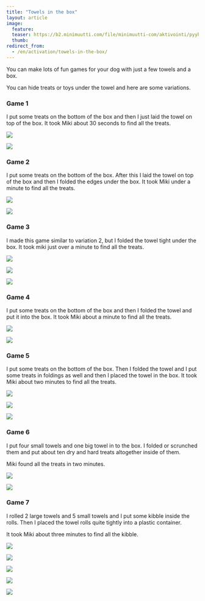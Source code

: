 ```yaml
---
title: "Towels in the box"
layout: article
image:
  feature:
  teaser: https://b2.minimuutti.com/file/minimuutti-com/aktivointi/pyyhelaatikko/DSC44367-245px.jpg
  thumb:
redirect_from:
  - /en/activation/towels-in-the-box/
---
```


You can make lots of fun games for your dog with just a few towels and a box.

You can hide treats or toys under the towel and here are some variations.

### Game 1

I put some treats on the bottom of the box and then I just laid the towel on top of the box. It took Miki about 30 seconds to find all the treats.

![](https://b2.minimuutti.com/file/minimuutti-com/aktivointi/pyyhelaatikko/DSC44347-800px.jpg)

![](https://b2.minimuutti.com/file/minimuutti-com/aktivointi/pyyhelaatikko/DSC44334-800px.jpg)

### Game 2

I put some treats on the bottom of the box. After this I laid the towel on top of the box and then I folded the edges under the box. It took Miki under a minute to find all the treats.

![](https://b2.minimuutti.com/file/minimuutti-com/aktivointi/pyyhelaatikko/DSC44425-800px.jpg)

![](https://b2.minimuutti.com/file/minimuutti-com/aktivointi/pyyhelaatikko/DSC44440-800px.jpg)

### Game 3

I made this game similar to variation 2, but I folded the towel tight under the box. It took miki just over a minute to find all the treats.

![](https://b2.minimuutti.com/file/minimuutti-com/aktivointi/pyyhelaatikko/DSC44452-800px.jpg)

![](https://b2.minimuutti.com/file/minimuutti-com/aktivointi/pyyhelaatikko/DSC44456-800px.jpg)

![](https://b2.minimuutti.com/file/minimuutti-com/aktivointi/pyyhelaatikko/DSC44476-800px.jpg)

### Game 4

I put some treats on the bottom of the box and then I folded the towel and put it into the box. It took Miki about a minute to find all the treats.

![](https://b2.minimuutti.com/file/minimuutti-com/aktivointi/pyyhelaatikko/DSC44355-800px.jpg)

![](https://b2.minimuutti.com/file/minimuutti-com/aktivointi/pyyhelaatikko/DSC44393-800px.jpg)

### Game 5

I put some treats on the bottom of the box. Then I folded the towel and I put some treats in foldings as well and then I placed the towel in the box. It took Miki about two minutes to find all the treats.

![](https://b2.minimuutti.com/file/minimuutti-com/aktivointi/pyyhelaatikko/DSC44485-800px.jpg)

![](https://b2.minimuutti.com/file/minimuutti-com/aktivointi/pyyhelaatikko/DSC44523-800px.jpg)

![](https://b2.minimuutti.com/file/minimuutti-com/aktivointi/pyyhelaatikko/DSC44548-800px.jpg)

### Game 6

I put four small towels and one big towel in to the box. I folded or scrunched them and put about ten dry and hard treats altogether inside of them.

Miki found all the treats in two minutes.

![](https://b2.minimuutti.com/file/minimuutti-com/aktivointi/pyyhelaatikko/DSC32957-800px.jpg)

![](https://b2.minimuutti.com/file/minimuutti-com/aktivointi/pyyhelaatikko/DSC32953-800px.jpg)

### Game 7

I rolled 2 large towels and 5 small towels and I put some kibble inside the rolls. Then I placed the towel rolls quite tightly into a plastic container.

It took Miki about three minutes to find all the kibble.

![](https://b2.minimuutti.com/file/minimuutti-com/aktivointi/pyyhelaatikko/DS05276-800px.jpg)

![](https://b2.minimuutti.com/file/minimuutti-com/aktivointi/pyyhelaatikko/DS05291-800px.jpg)

![](https://b2.minimuutti.com/file/minimuutti-com/aktivointi/pyyhelaatikko/DS05300-800px.jpg)

![](https://b2.minimuutti.com/file/minimuutti-com/aktivointi/pyyhelaatikko/DS05306-800px.jpg)

![](https://b2.minimuutti.com/file/minimuutti-com/aktivointi/pyyhelaatikko/DS05320-800px.jpg)
